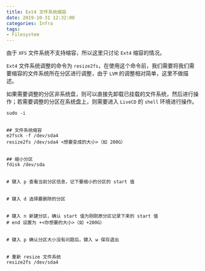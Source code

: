 ```yaml
---
title: Ext4 文件系统缩容
date: 2019-10-31 12:32:00
categories: Infra
tags:
- Filesystem
---
```

由于 `XFS` 文件系统不支持缩容，所以这里只讨论 `Ext4` 缩容的情况。

`Ext4` 文件系统调整的命令为 `resize2fs`，在使用这个命令前，我们需要将我们需要缩容的文件系统所在分区进行调整，由于 `LVM` 的调整相对简单，这里不做描述。

如果需要调整的分区非系统盘，则可以直接先卸载已挂载的文件系统，然后进行操作；若需要调整的分区在系统盘上，则需要进入 `LiveCD` 的 `shell` 环境进行操作。

```
sudo -i
 
 
## 文件系统缩容
e2fsck -f /dev/sda4
resize2fs /dev/sda4 <想要变成的大小>（如 200G）
 
 
## 缩小分区
fdisk /dev/sda
 
 
# 键入 p 查看当前分区信息，记下要缩小的分区的 start 值
 
 
# 键入 d 选择要删除的分区
 
 
# 键入 n 新建分区，确认 start 值为刚刚原分区记录下来的 start 值
# end 设置为 +<你想要的大小>（如 +200G）
 
 
# 键入 p 确认分区大小没有问题后，键入 w 保存退出
 
 
# 重新 resize 文件系统
resize2fs /dev/sda4
```
